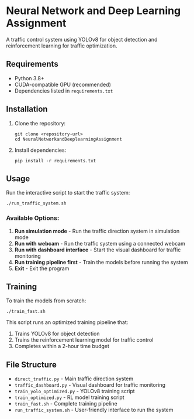 # Neural Network and Deep Learning Assignment

A traffic control system using YOLOv8 for object detection and reinforcement learning for traffic optimization.

## Requirements

- Python 3.8+
- CUDA-compatible GPU (recommended)
- Dependencies listed in `requirements.txt`

## Installation

1. Clone the repository:
   ```
   git clone <repository-url>
   cd NeuralNetworkandDeeplearningAssignment
   ```

2. Install dependencies:
   ```
   pip install -r requirements.txt
   ```

## Usage

Run the interactive script to start the traffic system:

```
./run_traffic_system.sh
```

### Available Options:

1. **Run simulation mode** - Run the traffic direction system in simulation mode
2. **Run with webcam** - Run the traffic system using a connected webcam
3. **Run with dashboard interface** - Start the visual dashboard for traffic monitoring
4. **Run training pipeline first** - Train the models before running the system
5. **Exit** - Exit the program

## Training

To train the models from scratch:

```
./train_fast.sh
```

This script runs an optimized training pipeline that:
1. Trains YOLOv8 for object detection
2. Trains the reinforcement learning model for traffic control
3. Completes within a 2-hour time budget

## File Structure

- `direct_traffic.py` - Main traffic direction system
- `traffic_dashboard.py` - Visual dashboard for traffic monitoring
- `train_yolo_optimized.py` - YOLOv8 training script
- `train_optimized.py` - RL model training script
- `train_fast.sh` - Complete training pipeline
- `run_traffic_system.sh` - User-friendly interface to run the system